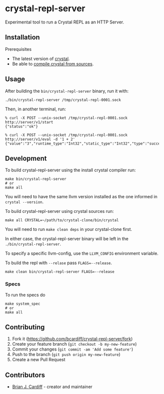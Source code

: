 # crystal-repl-server

Experimental tool to run a Crystal REPL as an HTTP Server.

## Installation

Prerequisites

- The latest version of [crystal](https://crystal-lang.org/).
- Be able to [compile crystal from sources](https://crystal-lang.org/install/from_sources/).

## Usage

After building the `bin/crystal-repl-server` binary, run it with:

```
./bin/crystal-repl-server /tmp/crystal-repl-0001.sock
```

Then, in another terminal, run:

```
% curl -X POST --unix-socket /tmp/crystal-repl-0001.sock http://server/v1/start
{"status":"ok"}

% curl -X POST --unix-socket /tmp/crystal-repl-0001.sock http://server/v1/eval -d '1 + 2'
{"value":"3","runtime_type":"Int32","static_type":"Int32","type":"success"}
```

## Development

To build crystal-repl-server using the install crystal compiler run:

```
make bin/crystal-repl-server
# or
make all
```

You will need to have the same llvm version installed as the one informed in `crystal --version`.

To build crystal-repl-server using crystal sources run:

```
make all CRYSTAL=~/path/to/crystal-clone/bin/crystal
```

You will need to run `make clean deps` in your crystal-clone first.

In either case, the crystal-repl-server binary will be left in the `./bin/crystal-repl-server`.

To specify a specific llvm-config, use the `LLVM_CONFIG` environment variable.

To build the repl with `--relase` pass `FLAGS=--release`.

```
make clean bin/crystal-repl-server FLAGS=--release
```

### Specs

To run the specs do

```
make system_spec
# or
make all
```

## Contributing

1. Fork it (<https://github.com/bcardiff/crystal-repl-server/fork>)
2. Create your feature branch (`git checkout -b my-new-feature`)
3. Commit your changes (`git commit -am 'Add some feature'`)
4. Push to the branch (`git push origin my-new-feature`)
5. Create a new Pull Request

## Contributors

- [Brian J. Cardiff](https://github.com/bcardiff) - creator and maintainer
